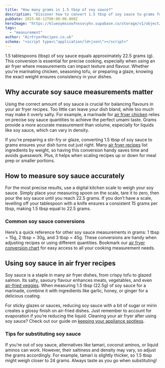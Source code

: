 ```yaml
---
title: "How many grams is 1.5 tbsp of soy sauce?"
description: "Discover how to convert 1.5 tbsp of soy sauce to grams for perfect air fryer recipes every time. Get precise measurements now!"
pubDate: 2025-08-12T00:00:00.000Z
heroImage: "https://klueoymssxwfnxsvcyhv.supabase.co/storage/v1/object/public/md/how-many-grams-is-1-5-tbsp-of-soy-sauce-1a18e933.webp"
tags:
  - "measurement"
author: "AirFryerRecipes.co.uk"
schema: "<script type=\"application/ld+json\"></script>"
---
```


<p>1.5 tablespoons (tbsp) of soy sauce equals approximately 22.5 grams (g). This conversion is essential for precise cooking, especially when using an air fryer where measurements can impact texture and flavour. Whether you're marinating chicken, seasoning tofu, or preparing a glaze, knowing the exact weight ensures consistency in your dishes.</p>  

<h2>Why accurate soy sauce measurements matter</h2>  
<p>Using the correct amount of soy sauce is crucial for balancing flavours in your air fryer recipes. Too little can leave your dish bland, while too much may make it overly salty. For example, a marinade for <a href=https://www.airfryerrecipe.co.uk/recipe-category/chicken>air fryer chicken</a> relies on precise soy sauce quantities to achieve the perfect umami taste. Grams provide a more accurate measurement than volume, especially for liquids like soy sauce, which can vary in density.</p>  
<p>If you're preparing a stir-fry or glaze, converting 1.5 tbsp of soy sauce to grams ensures your dish turns out just right. Many <a href=https://www.airfryerrecipe.co.uk/recipes>air fryer recipes</a> list ingredients by weight, so having this conversion handy saves time and avoids guesswork. Plus, it helps when scaling recipes up or down for meal prep or smaller portions.</p>  

<h2>How to measure soy sauce accurately</h2>  
<p>For the most precise results, use a digital kitchen scale to weigh your soy sauce. Simply place your measuring spoon on the scale, tare it to zero, then pour the soy sauce until you reach 22.5 grams. If you don’t have a scale, levelling off your tablespoon with a knife ensures a consistent 15 grams per tbsp, making 1.5 tbsp equal to 22.5 grams.</p>  

<h3>Common soy sauce conversions</h3>  
<p>Here’s a quick reference for other soy sauce measurements in grams: 1 tbsp = 15g, 2 tbsp = 30g, and 3 tbsp = 45g. These conversions are handy when adjusting recipes or using different quantities. Bookmark our <a href=https://www.airfryerrecipe.co.uk/air-fryer-conversion-chart>air fryer conversion chart</a> for easy access to all your cooking measurement needs.</p>  

<h2>Using soy sauce in air fryer recipes</h2>  
<p>Soy sauce is a staple in many air fryer dishes, from crispy tofu to glazed salmon. Its salty, savoury flavour enhances meats, vegetables, and even <a href=https://www.airfryerrecipe.co.uk/recipe-category/vegetables>air-fried veggies</a>. When measuring 1.5 tbsp (22.5g) of soy sauce for a marinade, combine it with ingredients like garlic, honey, or ginger for a delicious coating.</p>  
<p>For sticky glazes or sauces, reducing soy sauce with a bit of sugar or mirin creates a glossy finish on air-fried dishes. Just remember to account for evaporation if you’re reducing the liquid. Cleaning your air fryer after using soy sauce? Check out our guide on <a href=https://www.airfryerrecipe.co.uk/air-fryer-cleaner>keeping your appliance spotless</a>.</p>  

<h3>Tips for substituting soy sauce</h3>  
<p>If you’re out of soy sauce, alternatives like tamari, coconut aminos, or liquid aminos can work. However, their saltiness and density may vary, so adjust the grams accordingly. For example, tamari is slightly thicker, so 1.5 tbsp might weigh closer to 24 grams. Always taste as you go when substituting!</p>